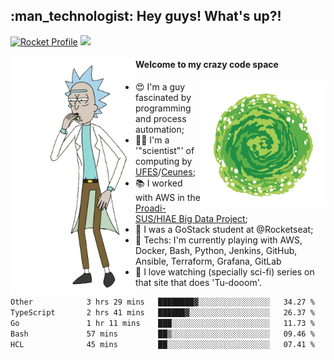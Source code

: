 
<h2> :man_technologist: Hey guys! What's up?!</h2>
                                                                         
[![Rocket Profile](https://img.shields.io/static/v1?label=Rocketseat&message=Profile&colorA=purple&color=black&logo=Rocket&logoColor=white)](https://app.rocketseat.com.br/me/elyabe)
<a href="https://www.linkedin.com/in/elyabe/"><img src="https://img.shields.io/badge/LinkedIn-informational?logo=linkedin"/></a>

<img align='left' src="https://raw.githubusercontent.com/Elyabe/Elyabe/master/images/rick-dancing.gif" width='200'>

                       
#### Welcome to my crazy code space 
<img align='right' src="https://raw.githubusercontent.com/Elyabe/elyabe/master/images/portal-3.gif" width='200'>

- :heart_eyes: I'm a guy fascinated by programming and process automation; 
- :office_worker: I'm a '"scientist"' of computing by [UFES](http://ufes.br)/[Ceunes](http://ceunes.ufes.br);
- :books: I worked with AWS in the [Proadi-SUS/HIAE Big Data Project](https://www.einstein.br/responsabilidade-social/atuacao-com-o-ministerio-da-saude/proadi-sus);
- :rocket: I was a GoStack student at @Rocketseat;
- :green_heart: Techs: I'm currently playing with AWS, Docker, Bash, Python, Jenkins, GitHub, Ansible, Terraform, Grafana, GitLab
- :movie_camera: I love watching (specially sci-fi) series on that site that does 'Tu-dooom'.

<!--START_SECTION:waka-->

```txt
Other            3 hrs 29 mins   ████████▓░░░░░░░░░░░░░░░░   34.27 %
TypeScript       2 hrs 41 mins   ██████▓░░░░░░░░░░░░░░░░░░   26.37 %
Go               1 hr 11 mins    ███░░░░░░░░░░░░░░░░░░░░░░   11.73 %
Bash             57 mins         ██▒░░░░░░░░░░░░░░░░░░░░░░   09.46 %
HCL              45 mins         ██░░░░░░░░░░░░░░░░░░░░░░░   07.41 %
```

<!--END_SECTION:waka-->
